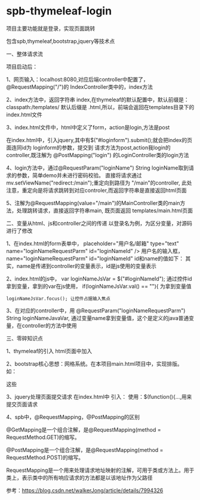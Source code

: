 # spb-thymeleaf-login
项目主要功能就是登录，实现页面跳转

包含spb,thymeleaf,bootstrap,jquery等技术点

一、整体请求流

项目启动后：

1、网页输入：localhost:8080,对应后端controller中配置了，@RequestMapping("/")的
IndexController类中的，index方法

2、index方法中，返回字符串 index,在thymeleaf的默认配置中，默认前缀是：classpath:/templates/
默认后缀是 .html,所以，前端会返回在templates目录下的 index.html文件

3、index.html文件中，html中定义了form，action是login,方法是post
<form ... action="login" method="post" id="loginform">

在index.html中，引入jquery,其中有$("#loginform").submit();就会把index的页面连同id为
loginform的参数，提交到 请求方法为post,action我login的controller,既注解为
@PostMapping("login") 的LoginController类的login方法

4、login方法中，通过@RequestParam("loginName") String loginName取到请求的参数，简单demo并未进行密码校验。
直接将请求通过mv.setViewName("redirect:/main");重定向到路径为 "/main"的controller,
此处注意，重定向是将请求跳转到对应controler,而返回字符串是直接返回html页面

5、注解为@RequestMapping(value="/main")的MainController类的main方法，处理跳转请求，直接返回字符串main,
既页面返回 templates/main.html页面

二、变量从html、js和controller之间的传递
以登录名为例，为区分变量，对源码进行了修改

1、在index.html的form表单中，
 placeholder="用户名/邮箱" type="text" name="loginNameRequestParm" id="loginNameId" />
用户名的输入框，name="loginNameRequestParm" id="loginNameId" id和name的值如下：
其实，name是传递到controller的变量表示，id是js使用的变量表示

2、index.html的js中，
var loginNameJsVar = $("#loginNameId");
通过控件id拿到变量，拿到的var在js使用，
    if(loginNameJsVar.val() == ""){ 为拿到变量值 

    loginNameJsVar.focus(); 让控件占据输入焦点
    
3、在对应的controller中，用
@RequestParam("loginNameRequestParm") String loginNameJavaVar,
通过变量name拿到变量值，这个是定义的java普通变量，在controller的方法中使用



三、零碎知识点

1、thymeleaf的引入
html页面中加入
<html xmlns:th="http://www.thymeleaf.org">

2、bootstrap核心思想：网格系统。在本项目main.html项目中，实现排版。
如：<div class="col-md-4 col-sm-6"> 这些

3、jquery处理页面提交请求
在index.html中
引入： <script type="text/javascript" th:src="@{js/jquery-1.11.0.min.js}"></script>
使用：$(function(){...,用来提交页面请求

4、spb中，@RequestMapping，@PostMapping的区别

@GetMapping是一个组合注解，是@RequestMapping(method = RequestMethod.GET)的缩写。 

@PostMapping是一个组合注解，是@RequestMapping(method = RequestMethod.POST)的缩写。

RequestMapping是一个用来处理请求地址映射的注解，可用于类或方法上。用于类上，表示类中的所有响应请求的方法都是以该地址作为父路径

参考：https://blog.csdn.net/walkerJong/article/details/7994326


